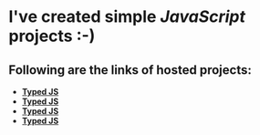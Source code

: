 # I've created simple _JavaScript_ projects :-)

## Following are the links of hosted projects:
+ __[Typed JS](https://devmsrajput.github.io/JavaScript-Simple-Projects/Typed%20JS/)__
+ __[Typed JS](https://devmsrajput.github.io/JavaScript-Simple-Projects/project1/)__
+ __[Typed JS](https://devmsrajput.github.io/JavaScript-Simple-Projects/project2/)__
+ __[Typed JS](https://devmsrajput.github.io/JavaScript-Simple-Projects/project3/)__
